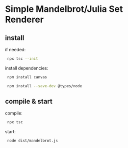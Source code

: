 # Simple Mandelbrot/Julia Set Renderer

## install
if needed:
```zsh
 npx tsc --init
```

install dependencies:
```zsh
 npm install canvas
```
```zsh
 npm install --save-dev @types/node
```

## compile & start
compile:
```zsh
 npx tsc
```
start:
```zsh
 node dist/mandelbrot.js
```
